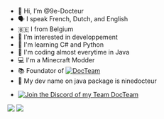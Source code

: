 - 👋 Hi, I’m @9e-Docteur
- 🗣 I speak French, Dutch, and English
- 🇧🇪 I from Belgium
- 👀 I’m interested in developpement
- 👾 I'm learning C# and Python
- 🤖 I'm coding almost everytime in Java
- 💻 I'm a Minecraft Modder
- 📚 Foundator of [![DocTeam](https://discord.gg/7VA9X67xRB)]()
- 📂 My dev name on java package is ninedocteur

* [![Join the Discord of my Team DocTeam](https://discord.gg/7VA9X67xRB)]()

<img src="https://github-readme-stats.vercel.app/api?username=9e-Docteur&theme=dark&show_icons=true">
<img src="https://github-readme-stats.vercel.app/api/top-langs/?username=9e-Docteur&theme=radical&layout=compact">
